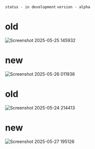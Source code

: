 ``status - in development``
``version - alpha``

# old

![Screenshot 2025-05-25 145932](https://github.com/user-attachments/assets/c3cfbb20-c2c4-4232-bc70-db341476d6a2)

# new

![Screenshot 2025-05-26 011936](https://github.com/user-attachments/assets/472b9a1d-3cb6-4618-a628-094b23c8545f)

# old

![Screenshot 2025-05-24 214413](https://github.com/user-attachments/assets/caad59ab-7fba-4eb1-ae8f-bbc335b19c59)

# new

![Screenshot 2025-05-27 195126](https://github.com/user-attachments/assets/a7f38c5c-87b3-4ef0-97ed-46c8c71153e5)
